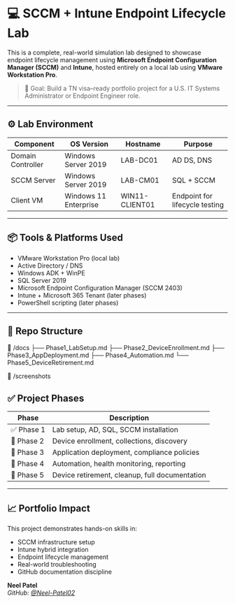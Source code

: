 # 💻 SCCM + Intune Endpoint Lifecycle Lab

This is a complete, real-world simulation lab designed to showcase endpoint lifecycle management using **Microsoft Endpoint Configuration Manager (SCCM)** and **Intune**, hosted entirely on a local lab using **VMware Workstation Pro**.

> 📌 Goal: Build a TN visa–ready portfolio project for a U.S. IT Systems Administrator or Endpoint Engineer role.

---

## ⚙️ Lab Environment

| Component       | OS Version           | Hostname         | Purpose                        |
|----------------|----------------------|------------------|--------------------------------|
| Domain Controller | Windows Server 2019 | LAB-DC01          | AD DS, DNS                     |
| SCCM Server    | Windows Server 2019 | LAB-CM01         | SQL + SCCM                     |
| Client VM      | Windows 11 Enterprise | WIN11-CLIENT01    | Endpoint for lifecycle testing |

---

## 📦 Tools & Platforms Used

- VMware Workstation Pro (local lab)
- Active Directory / DNS
- Windows ADK + WinPE
- SQL Server 2019
- Microsoft Endpoint Configuration Manager (SCCM 2403)
- Intune + Microsoft 365 Tenant (later phases)
- PowerShell scripting (later phases)

---

## 📁 Repo Structure

📁 /docs
├── Phase1_LabSetup.md
├── Phase2_DeviceEnrollment.md
├── Phase3_AppDeployment.md
├── Phase4_Automation.md
└── Phase5_DeviceRetirement.md

📁 /screenshots



## ✅ Project Phases

| Phase | Description |
|-------|-------------|
| ✅ Phase 1 | Lab setup, AD, SQL, SCCM installation |
| 🔄 Phase 2 | Device enrollment, collections, discovery |
| 🔄 Phase 3 | Application deployment, compliance policies |
| 🔄 Phase 4 | Automation, health monitoring, reporting |
| 🔄 Phase 5 | Device retirement, cleanup, full documentation |

---

## 📈 Portfolio Impact

This project demonstrates hands-on skills in:
- SCCM infrastructure setup
- Intune hybrid integration
- Endpoint lifecycle management
- Real-world troubleshooting
- GitHub documentation discipline

**Neel Patel**  
_GitHub: [@Neel-Patel02](https://github.com/Neel-Patel02)_  
